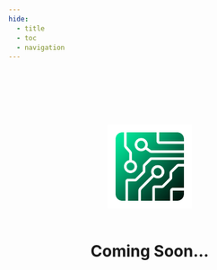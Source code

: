 ```yaml
---
hide:
  - title
  - toc
  - navigation
---
```

<br><br><br><br><br>
<center>
  <img src="resources/Icon_512x512.png" width="150px">
  <br><br><h1>Coming Soon...</h1>
</center>
